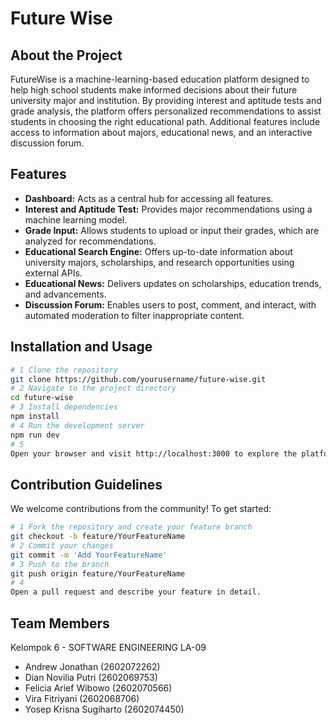# Future Wise

## About the Project

FutureWise is a machine-learning-based education platform designed to help high school students make informed decisions about their future university major and institution. By providing interest and aptitude tests and grade analysis, the platform offers personalized recommendations to assist students in choosing the right educational path. Additional features include access to information about majors, educational news, and an interactive discussion forum.

## Features

- **Dashboard:** Acts as a central hub for accessing all features.
- **Interest and Aptitude Test:** Provides major recommendations using a machine learning model.
- **Grade Input:** Allows students to upload or input their grades, which are analyzed for recommendations.
- **Educational Search Engine:** Offers up-to-date information about university majors, scholarships, and research opportunities using external APIs.
- **Educational News:** Delivers updates on scholarships, education trends, and advancements.
- **Discussion Forum:** Enables users to post, comment, and interact, with automated moderation to filter inappropriate content.

## Installation and Usage
```sh
# 1 Clone the repository
git clone https://github.com/yourusername/future-wise.git
# 2 Navigate to the project directory
cd future-wise
# 3 Install dependencies
npm install
# 4 Run the development server
npm run dev
# 5
Open your browser and visit http://localhost:3000 to explore the platform
```

## Contribution Guidelines
We welcome contributions from the community! To get started:
```sh
# 1 Fork the repository and create your feature branch
git checkout -b feature/YourFeatureName
# 2 Commit your changes
git commit -m 'Add YourFeatureName'
# 3 Push to the branch
git push origin feature/YourFeatureName
# 4
Open a pull request and describe your feature in detail.
```
## Team Members
Kelompok 6 - SOFTWARE ENGINEERING LA-09
- Andrew Jonathan (2602072262)
- Dian Novilia Putri (2602069753)
- Felicia Arief Wibowo (2602070566)
- Vira Fitriyani (2602068706)
- Yosep Krisna Sugiharto (2602074450)
